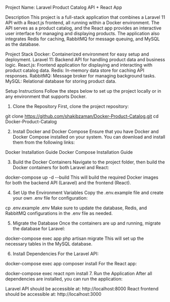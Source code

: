 Project Name: Laravel Product Catalog API + React App

Description
This project is a full-stack application that combines a Laravel 11 API with a React.js frontend, all running within a Docker environment. The API serves as a product catalog, and the React app provides an interactive user interface for managing and displaying products. The application also integrates Redis for caching, RabbitMQ for message queuing, and MySQL as the database.

Project Stack
Docker: Containerized environment for easy setup and deployment.
Laravel 11: Backend API for handling product data and business logic.
React.js: Frontend application for displaying and interacting with product catalog data.
Redis: In-memory data store for caching API responses.
RabbitMQ: Message broker for managing background tasks.
MySQL: Relational database for storing product data.

Setup Instructions
Follow the steps below to set up the project locally or in any environment that supports Docker.

1. Clone the Repository
   First, clone the project repository:

git clone https://github.com/shakibzaman/Docker-Product-Catalog.git
cd Docker-Product-Catalog

2. Install Docker and Docker Compose
   Ensure that you have Docker and Docker Compose installed on your system. You can download and install them from the following links:

Docker Installation Guide
Docker Compose Installation Guide

3. Build the Docker Containers
   Navigate to the project folder, then build the Docker containers for both Laravel and React:

docker-compose up -d --build
This will build the required Docker images for both the backend API (Laravel) and the frontend (React).

4. Set Up the Environment Variables
   Copy the .env.example file and create your own .env file for configuration:

cp .env.example .env
Make sure to update the database, Redis, and RabbitMQ configurations in the .env file as needed.

5. Migrate the Database
   Once the containers are up and running, migrate the database for Laravel:

docker-compose exec app php artisan migrate
This will set up the necessary tables in the MySQL database.

6. Install Dependencies
   For the Laravel API:

docker-compose exec app composer install
For the React app:

docker-compose exec react npm install 7. Run the Application
After all dependencies are installed, you can run the application:

Laravel API should be accessible at: http://localhost:8000
React frontend should be accessible at: http://localhost:3000
